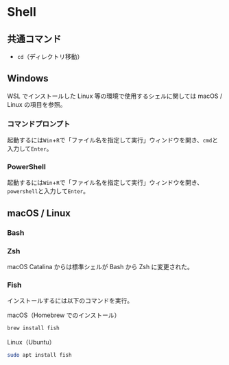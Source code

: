 # Shell

## 共通コマンド

- `cd`（ディレクトリ移動）

## Windows

WSL でインストールした Linux 等の環境で使用するシェルに関しては macOS / Linux の項目を参照。

### コマンドプロンプト

起動するには`Win`+`R`で「ファイル名を指定して実行」ウィンドウを開き、`cmd`と入力して`Enter`。

### PowerShell

起動するには`Win`+`R`で「ファイル名を指定して実行」ウィンドウを開き、`powershell`と入力して`Enter`。

## macOS / Linux

### Bash

### Zsh

macOS Catalina からは標準シェルが Bash から Zsh に変更された。

### Fish

インストールするには以下のコマンドを実行。

macOS（Homebrew でのインストール）

```bash
brew install fish
```

Linux（Ubuntu）

```bash
sudo apt install fish
```
